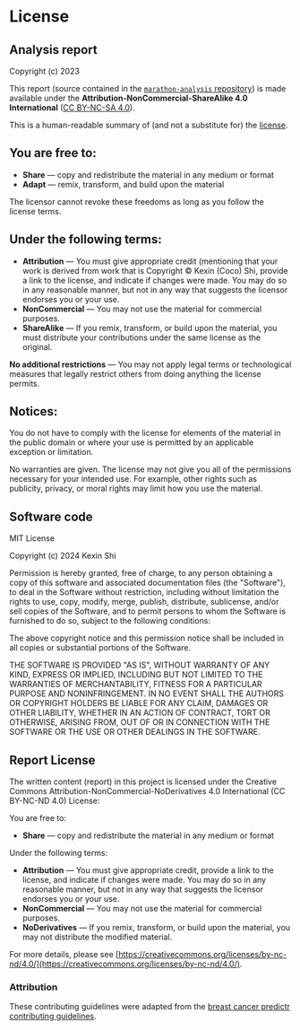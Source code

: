 # License

## Analysis report

Copyright (c) 2023

This report (source contained in the [`marathon-analysis` repository](https://github.com/shikexi6/marathon-analysis/blob/main/marathon_analysis.qmd)) is made available under the **Attribution-NonCommercial-ShareAlike 4.0 International** ([CC BY-NC-SA 4.0](https://creativecommons.org/licenses/by-nc-sa/4.0/)). 

This is a human-readable summary of (and not a substitute for) the [license](https://creativecommons.org/licenses/by-nc-sa/4.0/legalcode).

## You are free to:

- **Share** — copy and redistribute the material in any medium or format
- **Adapt** — remix, transform, and build upon the material

The licensor cannot revoke these freedoms as long as you follow the license terms.

## Under the following terms:

- **Attribution** — You must give appropriate credit (mentioning that your work is derived from work that is Copyright ©  Kexin (Coco) Shi, provide a link to the license, and indicate if changes were made. You may do so in any reasonable manner, but not in any way that suggests the licensor endorses you or your use.
- **NonCommercial** — You may not use the material for commercial purposes.
- **ShareAlike** — If you remix, transform, or build upon the material, you must distribute your contributions under the same license as the original.

**No additional restrictions** — You may not apply legal terms or technological measures that legally restrict others from doing anything the license permits.

## Notices:

You do not have to comply with the license for elements of the material in the public domain or where your use is permitted by an applicable exception or limitation.

No warranties are given. The license may not give you all of the permissions necessary for your intended use. For example, other rights such as publicity, privacy, or moral rights may limit how you use the material.

## Software code

MIT License

Copyright (c) 2024 Kexin Shi

Permission is hereby granted, free of charge, to any person obtaining a copy
of this software and associated documentation files (the "Software"), to deal
in the Software without restriction, including without limitation the rights
to use, copy, modify, merge, publish, distribute, sublicense, and/or sell
copies of the Software, and to permit persons to whom the Software is
furnished to do so, subject to the following conditions:

The above copyright notice and this permission notice shall be included in all
copies or substantial portions of the Software.

THE SOFTWARE IS PROVIDED "AS IS", WITHOUT WARRANTY OF ANY KIND, EXPRESS OR
IMPLIED, INCLUDING BUT NOT LIMITED TO THE WARRANTIES OF MERCHANTABILITY,
FITNESS FOR A PARTICULAR PURPOSE AND NONINFRINGEMENT. IN NO EVENT SHALL THE
AUTHORS OR COPYRIGHT HOLDERS BE LIABLE FOR ANY CLAIM, DAMAGES OR OTHER
LIABILITY, WHETHER IN AN ACTION OF CONTRACT, TORT OR OTHERWISE, ARISING FROM,
OUT OF OR IN CONNECTION WITH THE SOFTWARE OR THE USE OR OTHER DEALINGS IN THE
SOFTWARE.

## Report License

The written content (report) in this project is licensed under the Creative Commons Attribution-NonCommercial-NoDerivatives 4.0 International (CC BY-NC-ND 4.0) License:

You are free to:

- **Share** — copy and redistribute the material in any medium or format

Under the following terms:

- **Attribution** — You must give appropriate credit, provide a link to the license, and indicate if changes were made. You may do so in any reasonable manner, but not in any way that suggests the licensor endorses you or your use.
- **NonCommercial** — You may not use the material for commercial purposes.
- **NoDerivatives** — If you remix, transform, or build upon the material, you may not distribute the modified material.

For more details, please see [https://creativecommons.org/licenses/by-nc-nd/4.0/](https://creativecommons.org/licenses/by-nc-nd/4.0/).

### Attribution
These contributing guidelines were adapted from the [breast cancer predictr contributing guidelines](https://github.com/ttimbers/breast_cancer_predictor_py/blob/main/LICENSE).
